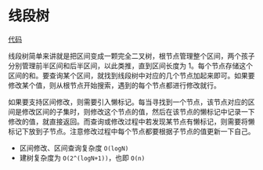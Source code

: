 # 线段树

[代码](segment_tree.go)

线段树简单来讲就是把区间变成一颗完全二叉树，根节点管理整个区间，两个孩子分别管理前半区间和后半区间，以此类推，直到区间长度为 1。每个节点存储这个区间的和。要查询某个区间，就找到线段树中对应的几个节点加起来即可。如果要修改某个值，则从根节点开始搜索，遇到的每个节点都进行修改就行。

如果要支持区间修改，则需要引入懒标记。每当寻找到一个节点，该节点对应的区间是修改区间的子集时，则修改这个节点的值，然后在该节点的懒标记中记录一下修改的值，就直接返回。而查询或修改过程中若发现某节点有懒标记，则需要将懒标记下放到子节点。注意修改过程中每个节点都要根据子节点的值更新一下自己。

- 区间修改、区间查询复杂度 `O(logN)`
- 建树复杂度为 `O(2^(logN+1))`，也即 `O(n)`